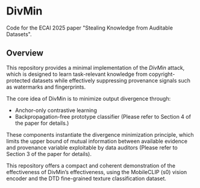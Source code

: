 # DivMin

Code for the ECAI 2025 paper "Stealing Knowledge from Auditable Datasets".

## Overview

This repository provides a minimal implementation of the *DivMin* attack, which is designed to learn task-relevant knowledge from copyright-protected datasets while effectively suppressing provenance signals such as watermarks and fingerprints.

The core idea of DivMin is to minimize output divergence through:
- Anchor-only contrastive learning
- Backpropagation-free prototype classifier
(Please refer to Section 4 of the paper for details.)

These components instantiate the divergence minimization principle, which limits the upper bound of mutual information between available evidence and provenance variable exploitable by data auditors (Please refer to Section 3 of the paper for details).

This repository offers a compact and coherent demonstration of the effectiveness of DivMin’s effectiveness, using the MobileCLIP (s0) vision encoder and the DTD fine-grained texture classification dataset.

